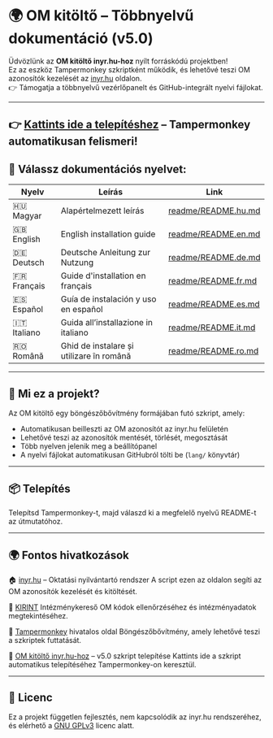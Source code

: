 # 🌍 OM kitöltő – Többnyelvű dokumentáció (v5.0)

Üdvözlünk az **OM kitöltő inyr.hu-hoz** nyílt forráskódú projektben!  
Ez az eszköz Tampermonkey szkriptként működik, és lehetővé teszi OM azonosítók kezelését az [inyr.hu](https://www.inyr.hu) oldalon.  
👉 Támogatja a többnyelvű vezérlőpanelt és GitHub-integrált nyelvi fájlokat.

---
👉 [Kattints ide a telepítéshez](https://raw.githubusercontent.com/acsdaniel87/OM-autofill/main/OM%20kit%C3%B6lt%C5%91%20inyr.hu-hoz-5.0.user.js) – Tampermonkey automatikusan felismeri!
---
## 📘 Válassz dokumentációs nyelvet:

| Nyelv        | Leírás                                       | Link                                        |
|--------------|-----------------------------------------------|---------------------------------------------|
| 🇭🇺 Magyar    | Alapértelmezett leírás                       | [readme/README.hu.md](readme/README.hu.md) |
| 🇬🇧 English   | English installation guide                   | [readme/README.en.md](readme/README.en.md) |
| 🇩🇪 Deutsch   | Deutsche Anleitung zur Nutzung               | [readme/README.de.md](readme/README.de.md) |
| 🇫🇷 Français  | Guide d'installation en français             | [readme/README.fr.md](readme/README.fr.md) |
| 🇪🇸 Español   | Guía de instalación y uso en español         | [readme/README.es.md](readme/README.es.md) |
| 🇮🇹 Italiano  | Guida all’installazione in italiano           | [readme/README.it.md](readme/README.it.md) |
| 🇷🇴 Română    | Ghid de instalare și utilizare în română     | [readme/README.ro.md](readme/README.ro.md) |


---

## 🧩 Mi ez a projekt?

Az OM kitöltő egy böngészőbővítmény formájában futó szkript, amely:

- Automatikusan beilleszti az OM azonosítót az inyr.hu felületén
- Lehetővé teszi az azonosítók mentését, törlését, megosztását
- Több nyelven jelenik meg a beállítópanel
- A nyelvi fájlokat automatikusan GitHubról tölti be (`lang/` könyvtár)

---

## 📦 Telepítés

Telepítsd Tampermonkey-t, majd válaszd ki a megfelelő nyelvű README-t az útmutatóhoz.

---
🌍 Fontos hivatkozások
--
🏠 [inyr.hu](https://www.inyr.hu/) – Oktatási nyilvántartó rendszer A script ezen az oldalon segíti az OM azonosítók kezelését és kitöltését.

🏫 [KIRINT](https://kirint.kir.hu/IntezmenyKereso/) Intézménykereső OM kódok ellenőrzéséhez és intézményadatok megtekintéséhez.

🧩 [Tampermonkey](https://www.tampermonkey.net/) hivatalos oldal Böngészőbővítmény, amely lehetővé teszi a szkriptek futtatását.

📜 [OM kitöltő inyr.hu-hoz](https://raw.githubusercontent.com/acsdaniel87/OM-autofill/main/OM%20kit%C3%B6lt%C5%91%20inyr.hu-hoz-5.0.user.js) – v5.0 szkript telepítése Kattints ide a szkript automatikus telepítéséhez Tampermonkey-on keresztül.

---
## 📜 Licenc

Ez a projekt független fejlesztés, nem kapcsolódik az inyr.hu rendszeréhez, és elérhető a [GNU GPLv3](https://www.gnu.org/licenses/gpl-3.0.html) licenc alatt.
